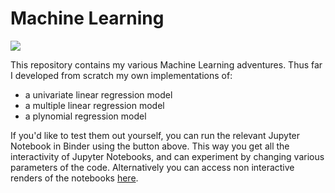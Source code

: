 # Machine Learning

<a href="https://mybinder.org/v2/gh/LucasOpoka/Machine_Learning/HEAD" target="_blank"><img src="https://mybinder.org/badge_logo.svg"></a>

This repository contains my various Machine Learning adventures. Thus far I developed from scratch my own implementations of:
- a univariate linear regression model
- a multiple linear regression model 
- a plynomial regression model

If you'd like to test them out yourself, you can run the relevant Jupyter Notebook in Binder using the button above. This way you get all the interactivity of Jupyter Notebooks, and can experiment by changing various parameters of the code. Alternatively you can access non interactive renders of the notebooks [here](https://nbviewer.org/github/LucasOpoka/Machine_Learning/tree/main/).
